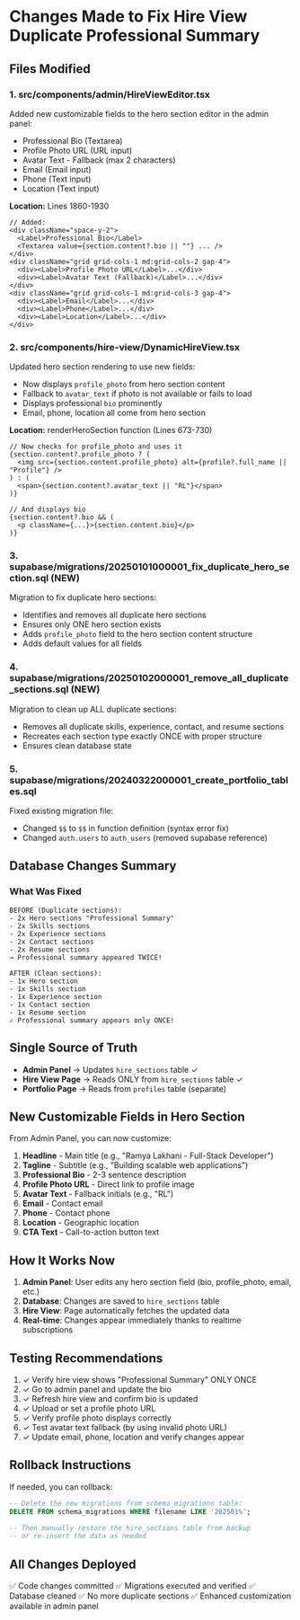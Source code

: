 # Changes Made to Fix Hire View Duplicate Professional Summary

## Files Modified

### 1. **src/components/admin/HireViewEditor.tsx**
Added new customizable fields to the hero section editor in the admin panel:
- Professional Bio (Textarea)
- Profile Photo URL (URL input)
- Avatar Text - Fallback (max 2 characters)
- Email (Email input)
- Phone (Text input)
- Location (Text input)

**Location:** Lines 1860-1930
```tsx
// Added:
<div className="space-y-2">
  <Label>Professional Bio</Label>
  <Textarea value={section.content?.bio || ""} ... />
</div>
<div className="grid grid-cols-1 md:grid-cols-2 gap-4">
  <div><Label>Profile Photo URL</Label>...</div>
  <div><Label>Avatar Text (Fallback)</Label>...</div>
</div>
<div className="grid grid-cols-1 md:grid-cols-3 gap-4">
  <div><Label>Email</Label>...</div>
  <div><Label>Phone</Label>...</div>
  <div><Label>Location</Label>...</div>
</div>
```

### 2. **src/components/hire-view/DynamicHireView.tsx**
Updated hero section rendering to use new fields:
- Now displays `profile_photo` from hero section content
- Fallback to `avatar_text` if photo is not available or fails to load
- Displays professional `bio` prominently
- Email, phone, location all come from hero section

**Location:** renderHeroSection function (Lines 673-730)
```tsx
// Now checks for profile_photo and uses it
{section.content?.profile_photo ? (
  <img src={section.content.profile_photo} alt={profile?.full_name || "Profile"} />
) : (
  <span>{section.content?.avatar_text || "RL"}</span>
)}

// And displays bio
{section.content?.bio && (
  <p className={...}>{section.content.bio}</p>
)}
```

### 3. **supabase/migrations/20250101000001_fix_duplicate_hero_section.sql** (NEW)
Migration to fix duplicate hero sections:
- Identifies and removes all duplicate hero sections
- Ensures only ONE hero section exists
- Adds `profile_photo` field to the hero section content structure
- Adds default values for all fields

### 4. **supabase/migrations/20250102000001_remove_all_duplicate_sections.sql** (NEW)
Migration to clean up ALL duplicate sections:
- Removes all duplicate skills, experience, contact, and resume sections
- Recreates each section type exactly ONCE with proper structure
- Ensures clean database state

### 5. **supabase/migrations/20240322000001_create_portfolio_tables.sql**
Fixed existing migration file:
- Changed `$$` to `$$` in function definition (syntax error fix)
- Changed `auth.users` to `auth_users` (removed supabase reference)

## Database Changes Summary

### What Was Fixed
```
BEFORE (Duplicate sections):
- 2x Hero sections "Professional Summary"
- 2x Skills sections
- 2x Experience sections  
- 2x Contact sections
- 2x Resume sections
→ Professional summary appeared TWICE!

AFTER (Clean sections):
- 1x Hero section
- 1x Skills section
- 1x Experience section
- 1x Contact section
- 1x Resume section
✓ Professional summary appears only ONCE!
```

## Single Source of Truth
- **Admin Panel** → Updates `hire_sections` table ✓
- **Hire View Page** → Reads ONLY from `hire_sections` table ✓
- **Portfolio Page** → Reads from `profiles` table (separate)

## New Customizable Fields in Hero Section

From Admin Panel, you can now customize:
1. **Headline** - Main title (e.g., "Ramya Lakhani - Full-Stack Developer")
2. **Tagline** - Subtitle (e.g., "Building scalable web applications")
3. **Professional Bio** - 2-3 sentence description
4. **Profile Photo URL** - Direct link to profile image
5. **Avatar Text** - Fallback initials (e.g., "RL")
6. **Email** - Contact email
7. **Phone** - Contact phone
8. **Location** - Geographic location
9. **CTA Text** - Call-to-action button text

## How It Works Now

1. **Admin Panel**: User edits any hero section field (bio, profile_photo, email, etc.)
2. **Database**: Changes are saved to `hire_sections` table
3. **Hire View**: Page automatically fetches the updated data
4. **Real-time**: Changes appear immediately thanks to realtime subscriptions

## Testing Recommendations

1. ✓ Verify hire view shows "Professional Summary" ONLY ONCE
2. ✓ Go to admin panel and update the bio
3. ✓ Refresh hire view and confirm bio is updated
4. ✓ Upload or set a profile photo URL
5. ✓ Verify profile photo displays correctly
6. ✓ Test avatar text fallback (by using invalid photo URL)
7. ✓ Update email, phone, location and verify changes appear

## Rollback Instructions

If needed, you can rollback:
```sql
-- Delete the new migrations from schema_migrations table:
DELETE FROM schema_migrations WHERE filename LIKE '202501%';

-- Then manually restore the hire_sections table from backup
-- or re-insert the data as needed
```

## All Changes Deployed
✅ Code changes committed
✅ Migrations executed and verified
✅ Database cleaned
✅ No more duplicate sections
✅ Enhanced customization available in admin panel
